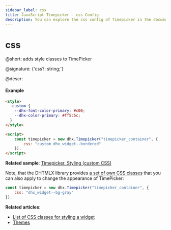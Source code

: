 ```yaml
---
sidebar_label: css
title: JavaScript Timepicker - css Config 
description: You can explore the css config of Timepicker in the documentation of the DHTMLX JavaScript UI library. Browse developer guides and API reference, try out code examples and live demos, and download a free 30-day evaluation version of DHTMLX Suite 7.
---
```


# css

@short: adds style classes to TimePicker

@signature: {'css?: string;'}

@descr:
#### Example

~~~html
<style>
  .custom {
    --dhx-font-color-primary: #c00;
    --dhx-color-primary: #ff5c5c;
  }
</style>

<script>
	const timepicker = new dhx.Timepicker("timepicker_container", {
  		css: "custom dhx_widget--bordered"
	});
</script>
~~~

**Related sample**: [Timepicker. Styling (custom CSS)](https://snippet.dhtmlx.com/n4xfu4e9)

Note, that the DHTMLX library provides [a set of own CSS classes](helpers/base_elements.md#list-of-css-classes-for-styling-a-widget) that you can also apply to change the appearance of TimePicker:

~~~js
const timepicker = new dhx.Timepicker("timepicker_container", {
	css: "dhx_widget--bg-gray"
});
~~~

**Related articles**: 
- [List of CSS classes for styling a widget](helpers/base_elements.md#list-of-css-classes-for-styling-a-widget)
- [Themes](themes.md)
